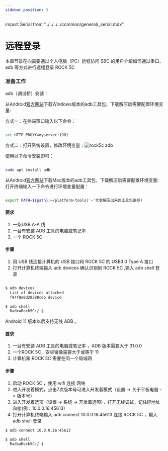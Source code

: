 ```yaml
---
sidebar_position: 3
---
```


import Serial from "../../../../common/general/\_serial.mdx"

# 远程登录

本章节旨在向需要通过个人电脑（PC）远程访问 SBC 的用户介绍如何通过串口、adb 等方式进行远程登录 ROCK 5C

<Tabs queryString="target">

<TabItem value="adb" label="adb登录">

### 准备工作

adb（调试桥）安装：

<Tabs queryString="target">

<TabItem value="adb_windows" label="Windows">

从Android[官方网站](https://source.android.com/docs/setup/build/adb)下载Windows版本的adb工具包，下载解压后需要配置环境变量:

方式一：在终端窗口输入以下命令：

```bash

set HTTP_PROXY=myserver:1981

```

方式二：打开系统设置，修改环境变量：![rock5c adb](/img/nx5/adb_config.webp)

</TabItem>

<TabItem value="adb_linux" label="Linux">

使用以下命令安装即可：

```bash

sudo apt install adb

```

</TabItem>

<TabItem value="adb_mac" label="Mac">

从Android[官方网站](https://source.android.com/docs/setup/build/adb)下载Mac版本的adb工具包，下载解压后需要配置环境变量:
打开终端输入一下命令进行环境变量配置：

```bash

export PATH=${path}:~/platform-tools('~'代表解压出来的工具包路径)

```

</TabItem>

</Tabs>

<Tabs queryString="target">

<TabItem value="wired_adb" label="有线登录">

#### 要求

1. 一条USB A-A 线
2. 一台有安装 ADB 工具的电脑或笔记本
3. 一个 ROCK 5C

#### 步骤

1. 用 USB 线连接计算机的 USB 接口和 ROCK 5C 的 USB3.0 Type A 接口
2. 打开计算机终端输入 adb devices 确认识别到 ROCK 5C ,输入 adb shell 登录

```bash

$ adb devices
  List of devices attached
  f94f8e0d28380ceb device

$ adb shell
  RadxaRock5C:/ $

```

</TabItem>

<TabItem value="wireless_adb" label="无线登录">

Android 11 版本以后支持无线 ADB 。

#### 要求

1. 一台有安装 ADB 工具的电脑或笔记本 ，ADB 版本需要大于 31.0.0
2. 一个ROCK 5C，安卓镜像需要大于或等于 11
3. 计算机和 ROCK 5C 需要在同一个局域网

#### 步骤

1. 启动 ROCK 5C ，使用 wifi 连接 网络
2. 进入开发着模式，点击7次版本号可进入开发着模式（设置 -> 关于平板电脑 -> 版本号）
3. 进入开发着选项（设置 -> 系统 -> 开发着选项），打开无线调试，记住IP地址和接(例：10.0.0.16:45613)
4. 打开计算机终端输入 adb connect 10.0.0.16:45613 连接 ROCK 5C ，输入 adb shell 登录

```bash
$ adb connect 10.0.0.16:45613

$ adb shell
  RadxaRock5C:/ $
```

</TabItem>

</Tabs>

</TabItem>

<TabItem value="serial" label="串口登录">

<Serial platform="rk" model="rock5c"/>

</TabItem>

</Tabs>
